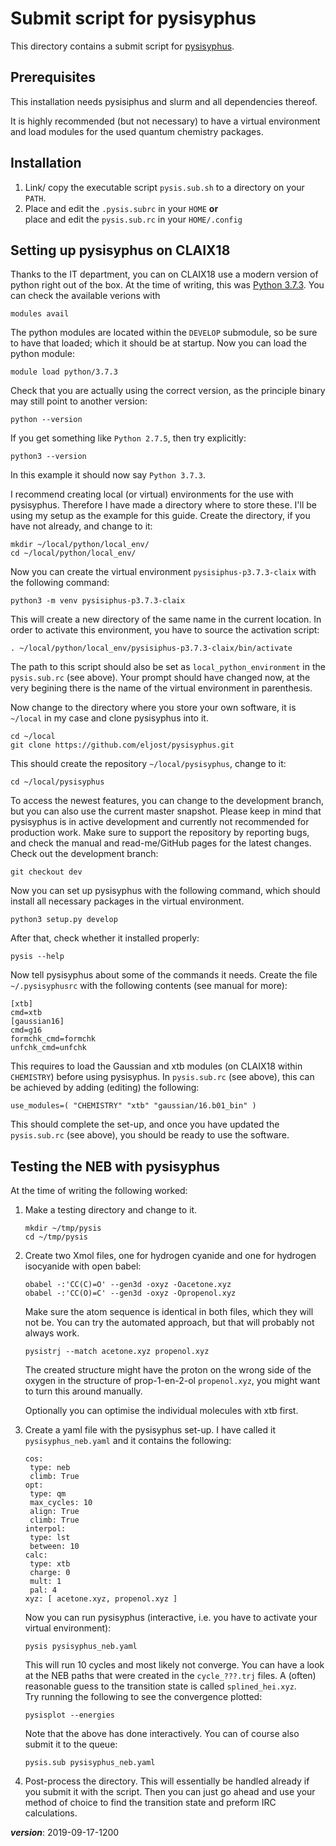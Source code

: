 # Submit script for pysisyphus 

This directory contains a submit script for 
[pysisyphus](https://github.com/eljost/pysisyphus).

## Prerequisites

This installation needs pysisiphus and slurm and all dependencies thereof.

It is highly recommended (but not necessary) to have a virtual environment
and load modules for the used quantum chemistry packages.

## Installation

1. Link/ copy the executable script `pysis.sub.sh` to a directory on your `PATH`.
2. Place and edit the `.pysis.subrc` in your `HOME` **or**  
   place and edit the `pysis.sub.rc` in your `HOME/.config`

## Setting up pysisyphus on CLAIX18

Thanks to the IT department, you can on CLAIX18 use a modern version of python right out of the box.
At the time of writing, this was [Python 3.7.3](https://www.python.org/downloads/release/python-373/).
You can check the available verions with
```
modules avail
```

The python modules are located within the `DEVELOP` submodule, so be sure to have that loaded;
which it should be at startup.
Now you can load the python module:
```
module load python/3.7.3
```
Check that you are actually using the correct version, 
as the principle binary may still point to another version:
```
python --version
```
If you get something like `Python 2.7.5`, then try explicitly:
```
python3 --version
```
In this example it should now say `Python 3.7.3`.

I recommend creating local (or virtual) environments for the use with pysisyphus.
Therefore I have made a directory where to store these.
I'll be using my setup as the example for this guide.
Create the directory, if you have not already, and change to it:
```
mkdir ~/local/python/local_env/
cd ~/local/python/local_env/
```
Now you can create the virtual environment `pysisiphus-p3.7.3-claix` with the following command:
```
python3 -m venv pysisiphus-p3.7.3-claix
```
This will create a new directory of the same name in the current location.
In order to activate this environment, you have to source the activation script:
```
. ~/local/python/local_env/pysisiphus-p3.7.3-claix/bin/activate
```
The path to this script should also be set as `local_python_environment`
in the `pysis.sub.rc` (see above).
Your prompt should have changed now, at the very begining there is the name
of the virtual environment in parenthesis.

Now change to the directory where you store your own software,
it is `~/local` in my case and clone pysisyphus into it.
```
cd ~/local
git clone https://github.com/eljost/pysisyphus.git 
```
This should create the repository `~/local/pysisyphus`, change to it:
```
cd ~/local/pysisyphus
```
To access the newest features, you can change to the development branch,
but you can also use the current master snapshot.
Please keep in mind that pysisyphus is in active development and currently
not recommended for production work.
Make sure to support the repository by reporting bugs,
and check the manual and read-me/GitHub pages for the latest changes.
Check out the development branch:
```
git checkout dev
```
Now you can set up pysisyphus with the following command,
which should install all necessary packages in the virtual environment.
```
python3 setup.py develop
```
After that, check whether it installed properly:
```
pysis --help
```
Now tell pysisyphus about some of the commands it needs. 
Create the file `~/.pysisyphusrc` with the following contents (see manual for more):
```
[xtb]
cmd=xtb
[gaussian16]
cmd=g16
formchk_cmd=formchk
unfchk_cmd=unfchk
```
This requires to load the Gaussian and xtb modules (on CLAIX18 within `CHEMISTRY`) 
before using pysisyphus.
In `pysis.sub.rc` (see above), this can be achieved by adding (editing) the following:
```
use_modules=( "CHEMISTRY" "xtb" "gaussian/16.b01_bin" )
```

This should complete the set-up, and once you have updated the `pysis.sub.rc` (see above),
you should be ready to use the software.

## Testing the NEB with pysisyphus

At the time of writing the following worked:

1. Make a testing directory and change to it.
   ```
   mkdir ~/tmp/pysis
   cd ~/tmp/pysis
   ```

2. Create two Xmol files, one for hydrogen cyanide and one for hydrogen isocyanide with open babel:
   ```
   obabel -:'CC(C)=O' --gen3d -oxyz -Oacetone.xyz
   obabel -:'CC(O)=C' --gen3d -oxyz -Opropenol.xyz
   ```
   Make sure the atom sequence is identical in both files, which they will not be.
   You can try the automated approach, but that will probably not always work.
   ```
   pysistrj --match acetone.xyz propenol.xyz
   ```
   The created structure might have the proton on the wrong side of the oxygen 
   in the structure of prop-1-en-2-ol `propenol.xyz`, 
   you might want to turn this around manually.
  
   Optionally you can optimise the individual molecules with xtb first.

3. Create a yaml file with the pysisyphus set-up. 
   I have called it `pysisyphus_neb.yaml` and it contains the following:
   ```
   cos:
    type: neb
    climb: True
   opt:
    type: qm
    max_cycles: 10
    align: True
    climb: True
   interpol:
    type: lst
    between: 10
   calc:
    type: xtb
    charge: 0
    mult: 1
    pal: 4
   xyz: [ acetone.xyz, propenol.xyz ]
   ```
   Now you can run pysisyphus (interactive, i.e. you have to activate your virtual environment):
   ```
   pysis pysisyphus_neb.yaml
   ```
   This will run 10 cycles and most likely not converge.
   You can have a look at the NEB paths that were created in the `cycle_???.trj` files.
   A (often) reasonable guess to the transition state is called `splined_hei.xyz`.  
   Try running the following to see the convergence plotted:
   ```
   pysisplot --energies
   ```
   
   Note that the above has done interactively. 
   You can of course also submit it to the queue:
   ```
   pysis.sub pysisyphus_neb.yaml
   ```

4. Post-process the directory.
   This will essentially be handled already if you submit it with the script. 
   Then you can just go ahead and use your method of choice to find the transition state 
   and preform IRC calculations.
 
 ___version___: 2019-09-17-1200
 
